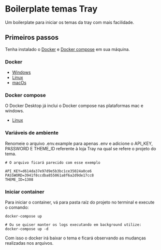 # Boilerplate temas Tray

Um boilerplate para iniciar os temas da tray com mais facilidade.

## Primeiros passos

Tenha instalado o [Docker](https://www.docker.com/) e [Docker compose](https://docs.docker.com/compose/) em sua máquina.

### Docker
- [Windows](https://docs.docker.com/docker-for-windows/install/)
- [Linux](https://docs.docker.com/engine/install/debian/)
- [macOs](https://docs.docker.com/docker-for-mac/install/)

### Docker compose

O Docker Desktop já inclui o Docker compose nas plataformas mac e windows.

- [Linux](https://docs.docker.com/compose/install/#linux)

### Variáveis de ambiente

Renomeie o arquivo .env.example para apenas .env e adicione o API_KEY, PASSWORD E THEME_ID referente à loja Tray na qual se refere o projeto do tema.

```shell
# O arquivo ficará parecido com esse exemplo

API_KEY=d614da37e97d9e5b3bc1ce35024a0ce6
PASSWORD=3941f8ccdba855061a8f6a2d9de17cc8
THEME_ID=1308
```

### Iniciar container

Para iniciar o container, vá para pasta raíz do projeto no terminal e execute o comando:

```shell
docker-compose up

# Ou se quiser manter os logs executando em background utilize:
docker-compose up -d
```

Com isso o docker irá baixar o tema e ficará observando as mudanças realizadas nos arquivos.
